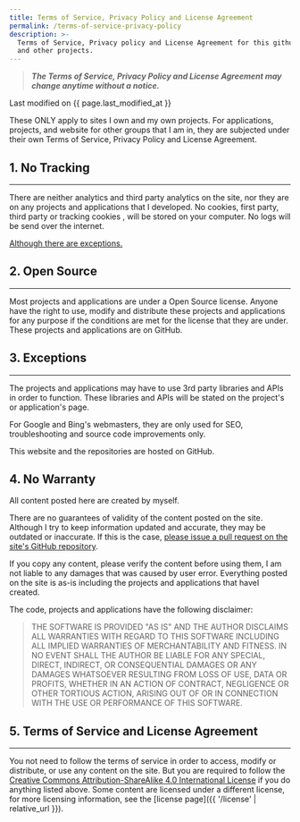 ```yaml
---
title: Terms of Service, Privacy Policy and License Agreement
permalink: /terms-of-service-privacy-policy
description: >-
  Terms of Service, Privacy policy and License Agreement for this github.io site
  and other projects.
---
```


> **_The Terms of Service, Privacy Policy and License Agreement may change
> anytime without a notice._**

Last modified on {{ page.last_modified_at }}

These ONLY apply to sites I own and my own projects. For applications, projects,
and website for other groups that I am in, they are subjected under their own
Terms of Service, Privacy Policy and License Agreement.

## 1. No Tracking

---

There are neither analytics and third party analytics on the site, nor they are
on any projects and applications that I developed. No cookies, first party,
third party or tracking cookies , will be stored on your computer. No logs will
be send over the internet.

[Although there are exceptions.](#3-exceptions)

## 2. Open Source

---

Most projects and applications are under a Open Source license. Anyone have the
right to use, modify and distribute these projects and applications for any
purpose if the conditions are met for the license that they are under. These
projects and applications are on GitHub.

## 3. Exceptions

---

The projects and applications may have to use 3rd party libraries and APIs in
order to function. These libraries and APIs will be stated on the project's or
application's page.

For Google and Bing's webmasters, they are only used for SEO, troubleshooting
and source code improvements only.

This website and the repositories are hosted on GitHub.

## 4. No Warranty

All content posted here are created by myself.

There are no guarantees of validity of the content posted on the site. Although
I try to keep information updated and accurate, they may be outdated or
inaccurate. If this is the case, [please issue a pull request on the site's
GitHub repository][1].

If you copy any content, please verify the content before using them, I am not
liable to any damages that was caused by user error. Everything posted on the
site is as-is including the projects and applications that haveI created.

The code, projects and applications have the following disclaimer:

> THE SOFTWARE IS PROVIDED "AS IS" AND THE AUTHOR DISCLAIMS ALL WARRANTIES WITH
> REGARD TO THIS SOFTWARE INCLUDING ALL IMPLIED WARRANTIES OF MERCHANTABILITY
> AND FITNESS. IN NO EVENT SHALL THE AUTHOR BE LIABLE FOR ANY SPECIAL, DIRECT,
> INDIRECT, OR CONSEQUENTIAL DAMAGES OR ANY DAMAGES WHATSOEVER RESULTING FROM
> LOSS OF USE, DATA OR PROFITS, WHETHER IN AN ACTION OF CONTRACT, NEGLIGENCE OR
> OTHER TORTIOUS ACTION, ARISING OUT OF OR IN CONNECTION WITH THE USE OR
> PERFORMANCE OF THIS SOFTWARE.

## 5. Terms of Service and License Agreement

---

You not need to follow the terms of service in order to access, modify or
distribute, or use any content on the site. But you are required to follow the
[Creative Commons Attribution-ShareAlike 4.0 International License][2] if you
do anything listed above. Some content are licensed under a different license,
for more licensing information, see the
[license page]({{ '/license' | relative_url }}).

[1]: <https://github.com/TwoPizza9621536/twopizza9621536.github.io/issues>
[2]: <https://creativecommons.org/licenses/by-sa/4.0/>
